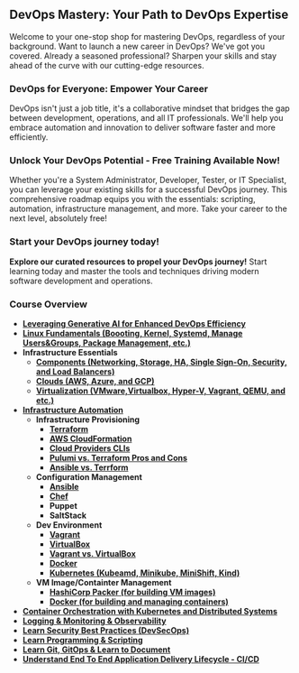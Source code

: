 ## DevOps Mastery: Your Path to DevOps Expertise 
Welcome to your one-stop shop for mastering DevOps, regardless of your background. Want to launch a new career in DevOps? We've got you covered. Already a seasoned professional? Sharpen your skills and stay ahead of the curve with our cutting-edge resources.

### DevOps for Everyone: Empower Your Career
DevOps isn't just a job title, it's a collaborative mindset that bridges the gap between development, operations, and all IT professionals. We'll help you embrace automation and innovation to deliver software faster and more efficiently.

### Unlock Your DevOps Potential - Free Training Available Now!
Whether you're a System Administrator, Developer, Tester, or IT Specialist, you can leverage your existing skills for a successful DevOps journey. This comprehensive roadmap equips you with the essentials: scripting, automation, infrastructure management, and more. Take your career to the next level, absolutely free!

### Start your DevOps journey today!
**Explore our curated resources to propel your DevOps journey!** Start learning today and master the tools and techniques driving modern software development and operations.

### Course Overview
- **[Leveraging Generative AI for Enhanced DevOps Efficiency](docs/AI_Tools.md)**
- **[Linux Fundamentals (Boooting, Kernel, Systemd, Manage Users&Groups, Package Management, etc.)](docs/Linux/LearnLinux.md)**
- **Infrastructure Essentials**
  - **[Components (Networking, Storage, HA, Single Sign-On, Security, and Load Balancers)](docs/Infras_Components/InfrastructureComponentsWork.md)**
  - **[Clouds (AWS, Azure, and GCP)](docs/CloudandVM/CloudandVM.md)**
  - **[Virtualization (VMware,Virtualbox, Hyper-V, Vagrant, QEMU, and etc.)](docs/CloudandVM/VM-Products.md)**
- **[Infrastructure Automation](docs/Infras_Automation/Infras_Automation.md)**
  - **Infrastructure Provisioning**
    - **[Terraform](/docs/Infras_Automation/Infras-Provisioning-Tools/Terraform.md)**
    - **[AWS CloudFormation](docs/Infras_Automation/Infras-Provisioning-Tools/CloudProviders-CLIs.md)**
    - **[Cloud Providers CLIs](docs/Infras_Automation/Infras-Provisioning-Tools/CloudProviders-CLIs.md)**
    - **[Pulumi vs. Terraform Pros and Cons](docs/Infras_Automation/Infras-Provisioning-Tools/TerraformVsPulumi.md)**
    - **[Ansible vs. Terrform](docs/Infras_Automation/Infras-Provisioning-Tools/TerraformVsAnsible.md)**
  - **Configuration Management**
    - **[Ansible](docs/Infras_Automation/CM/Ansible_Overview.md)**
    - **[Chef](docs/Infras_Automation/CM/Chef-Overview.md)**
    - **Puppet**
    - **SaltStack**
  - **Dev Environment**
    - **[Vagrant](docs/Infras_Automation/Dev_Env/Vagrant-Overview.md)**
    - **[VirtualBox](docs/Infras_Automation/Dev_Env/VirtualBox-Overview.md)**
    - **[Vagrant vs. VirtualBox](docs/Infras_Automation/Dev_Env/VagrantVsVirtualBox-ProsandCons.md)**
    - **[Docker](docs/Infras_Automation/Dev_Env/Docker-Overview.md)**
    - **[Kubernetes (Kubeamd, Minikube, MiniShift, Kind)](docs/Infras_Automation/Dev_Env/Kubernetes-Overview.md)**
  - **VM Image/Containter Management**
    - **[HashiCorp Packer (for building VM images)](docs/Infras_Automation/VM-Containers-Management/HashCorp-Packer.md)**
    - **[Docker (for building and managing containers)](docs/Infras_Automation/VM-Containers-Management/Docker-Enterprise)**
- **[Container Orchestration with Kubernetes and Distributed Systems](docs/Kubernetes/Kubernetes.md)**
- **[Logging & Monitoring & Observability](docs/LoggingandMonitoring/LoggingMonitoring.md)**
- **[Learn Security Best Practices (DevSecOps)](docs/DevSecOps/DevSecOps.md)**
- **[Learn Programming & Scripting](docs/ProgrammingScripting/shell-scripting-for-devops.md)**
- **[Learn Git, GitOps & Learn to Document](docs/GitandDocument/LearnGit.md)**
- **[Understand End To End Application Delivery Lifecycle - CI/CD](docs/CICD/CICD.md)**




